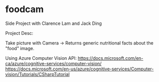 # foodcam
Side Project with Clarence Lam and Jack Ding

Project Desc:

Take picture with Camera -> Returns generic nutritional facts about the "food" image.

Using Azure Computer Vision API:
https://docs.microsoft.com/en-ca/azure/cognitive-services/computer-vision/
https://docs.microsoft.com/en-us/azure/cognitive-services/Computer-vision/Tutorials/CSharpTutorial

